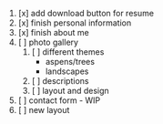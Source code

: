 1. [x] add download button for resume
2. [x] finish personal information
3. [x] finish about me
4. [ ] photo gallery
    1. [ ] different themes
       - aspens/trees
       - landscapes
    2. [ ] descriptions
    3. [ ] layout and design
5. [ ] contact form - WIP
6. [ ] new layout